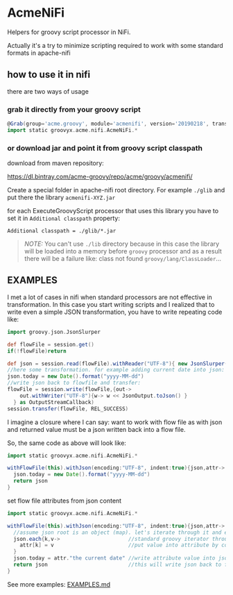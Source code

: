 # AcmeNiFi

Helpers for groovy script processor in NiFi.

Actually it's a try to minimize scripting required to work with some standard formats in apache-nifi

## how to use it in nifi

there are two ways of usage

### grab it directly from your groovy script

```groovy
@Grab(group='acme.groovy', module='acmenifi', version='20190218', transitive=false)
import static groovyx.acme.nifi.AcmeNiFi.*
```

### or download jar and point it from groovy script classpath

download from maven repository:

https://dl.bintray.com/acme-groovy/repo/acme/groovy/acmenifi/

Create a special folder in apache-nifi root directory. For example `./glib` and put there the library `acmenifi-XYZ.jar`

for each ExecuteGroovyScript processor that uses this library you have to set it in `Additional classpath` property:
```
Additional classpath = ./glib/*.jar
```

> *NOTE:* You can't use `./lib` directory because in this case the library will be loaded into a memory before `groovy` processor and as a result there will be a failure like: class not found `groovy/lang/ClassLoader`...

## EXAMPLES

I met a lot of cases in nifi when standard processors are not effective in transformation. In this case you start writing scripts and I realized that to write even a simple JSON transformation, you have to write repeating code like:

```groovy
import groovy.json.JsonSlurper

def flowFile = session.get()
if(!flowFile)return

def json = session.read(flowFile).withReader("UTF-8"){ new JsonSlurper().parse(it) }
//here some transformation. for example adding current date into json:
json.today = new Date().format("yyyy-MM-dd")
//write json back to flowfile and transfer:
flowFile = session.write(flowFile,{out->
    out.withWriter("UTF-8"){w-> w << JsonOutput.toJson() }
  } as OutputStreamCallback)
session.transfer(flowFile, REL_SUCCESS)
```

I imagine a closure where I can say: want to work with flow file as with json and returned value must be a json written back into a flow file.

So, the same code as above will look like:

```groovy
import static groovyx.acme.nifi.AcmeNiFi.*

withFlowFile(this).withJson(encoding:"UTF-8", indent:true){json,attr->
  json.today = new Date().format("yyyy-MM-dd")
  return json
}
```

set flow file attributes from json content

```groovy
import static groovyx.acme.nifi.AcmeNiFi.*

withFlowFile(this).withJson(encoding:"UTF-8", indent:true){json,attr->
  //assume json root is an object (map). let's iterate through it and extract  
  json.each{k,v->                      //standard groovy iterator through java map (json object)
    attr[k] = v                        //put value into attribute by corresponding key
  }
  json.today = attr."the current date" //write attribute value into json object value
  return json                          //this will write json back to flow file and transfer to success 
}
```

See more examples: [EXAMPLES.md](./EXAMPLES.md)
